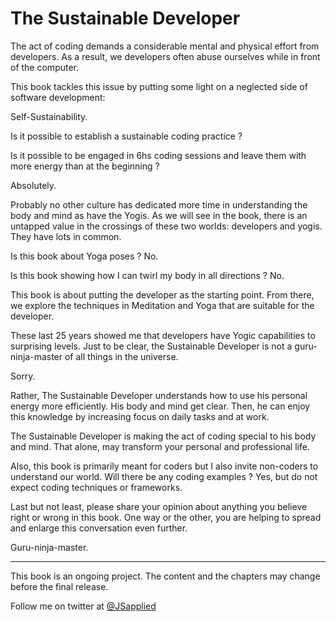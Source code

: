 # The Sustainable Developer

The act of coding demands a considerable mental and physical effort from developers.  As a result, we developers often abuse ourselves while in front of the computer. 

This book tackles this issue by putting some light on a neglected side of software development: 

Self-Sustainability. 

Is it possible to establish a sustainable coding practice ? 

Is it possible to be engaged in 6hs coding sessions and leave them with more energy than at the beginning ? 

Absolutely.  

Probably no other culture has dedicated more time in understanding the body and mind as have the Yogis. As we will see in the book, there is an untapped value in the crossings of these two worlds: developers and yogis. They have lots in common. 

Is this book about Yoga poses ? No. 

Is this book showing how I can twirl my body in all directions ? No. 

This book is about putting the developer as the starting point. From there, we  explore the techniques in Meditation and Yoga that are suitable for the developer. 

These last 25 years showed me that developers have Yogic capabilities to surprising levels. Just to be clear, the Sustainable Developer is not a guru-ninja-master of all things in the universe. 

Sorry. 
 
Rather, The Sustainable Developer understands how to use his personal energy more efficiently. His body and mind get clear. Then, he can enjoy this knowledge by increasing focus on daily tasks and at work. 

The Sustainable Developer is making the act of coding special to his body and mind. That alone, may transform your personal and professional life.    

Also, this book is primarily meant for coders but I also invite non-coders to understand our world. Will there be any coding examples ? Yes, but do not expect coding techniques or frameworks.  

Last but not least, please share your opinion about anything you believe right or wrong in this book. One way or the other, you are helping to spread and enlarge this conversation even further. 

Guru-ninja-master.


***

This book is an ongoing project. The content and the chapters may change before the final release.

Follow me on twitter at [@JSapplied](https://twitter.com/JSapplied) 
